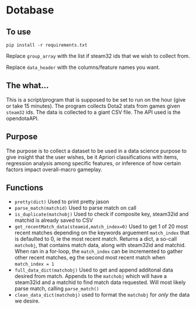 # Dotabase
## To use
`pip install -r requirements.txt`

Replace `group_array` with the list if steam32 ids that we wish to collect from.

Replace `data_header` with the columns/feature names you want.
## The what...
This is a script/program that is supposed to be set to run on the hour (give or take 15 minutes). The program collects Dota2 stats from games given `steam32` ids. The data is collected to a giant CSV file. The API used is the opendotaAPI. 
## Purpose
The purpose is to collect a dataset to be used in a data science purpose to give insight that the user wishes, be it Apriori classifications with items, regression analysis among specific features, or inference of how certain factors impact overall-macro gameplay. 
## Functions
- `pretty(dict)` Used to print pretty jason
- `parse_match(matchid)` Used to parse match on call
- `is_duplicate(matchobj)` Used to check if composite key, steam32id and matchid is already saved to CSV
- `get_recentMatch_data(steamid,match_index=0)` Used to get 1 of 20 most recent matches depending on the keywords arguement `match_index` that is defaulted to 0, ie the most recent match. Returns a dict, a so-call `matchobj`, that contains match data, along with steam32id and matchid. When ran in a for-loop, the `match_index` can be incremented to gather other recent matches, eg the second most recent match when `match_index = 1`
- `full_data_dict(matchobj)` Used to get and append additonal data desired from match. Appends to the `matchobj` which will have a steam32id and a matchid to find match data requested. Will most likely parse match, calling `parse_match()`
- `clean_data_dict(matchobj)` used to format the `matchobj` for *only* the data we desire. 

